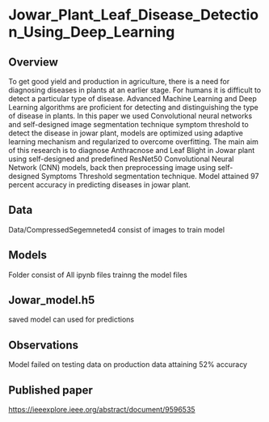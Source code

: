 # Jowar_Plant_Leaf_Disease_Detection_Using_Deep_Learning

## Overview

To get good yield and production in agriculture, there is a need for diagnosing diseases in plants at an earlier stage. For humans it is difficult to detect a particular type of disease. Advanced Machine Learning and Deep Learning algorithms are proficient for detecting and distinguishing the type of disease in plants. In this paper we used Convolutional neural networks and self-designed image segmentation technique symptom threshold to detect the disease in jowar plant, models are optimized using adaptive learning mechanism and regularized to overcome overfitting. The main aim of this research is to diagnose Anthracnose and Leaf Blight in Jowar plant using self-designed and predefined ResNet50 Convolutional Neural Network (CNN) models, back then preprocessing image using self-designed Symptoms Threshold segmentation technique. Model attained 97 percent accuracy in predicting diseases in jowar plant.

## Data

Data/CompressedSegemneted4 consist of images to train model

## Models

Folder consist of All ipynb files trainng the model files

## Jowar_model.h5

saved model can used for predictions


## Observations
 
 Model failed on testing data on production data attaining 52% accuracy

## Published paper

https://ieeexplore.ieee.org/abstract/document/9596535
